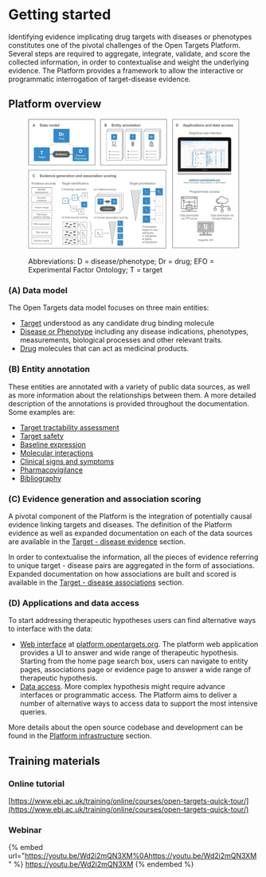 # Getting started

Identifying evidence implicating drug targets with diseases or phenotypes constitutes one of the pivotal challenges of the Open Targets Platform. Several steps are required to aggregate, integrate, validate, and score the collected information, in order to contextualise and weight the underlying evidence. The Platform provides a framework to allow the interactive or programmatic interrogation of target-disease evidence.

## Platform overview

<figure><img src=".gitbook/assets/Figure 1 - Finalised.jpg" alt=""><figcaption><p>Abbreviations: D = disease/phenotype; Dr = drug; EFO = Experimental Factor Ontology; T = target</p></figcaption></figure>

### (A) Data model

The Open Targets data model focuses on three main entities:

* [Target](target/) understood as any candidate drug binding molecule
* [Disease or Phenotype](disease-or-phenotype/) including any disease indications, phenotypes, measurements, biological processes and other relevant traits.
* [Drug](drug/) molecules that can act as medicinal products.

### (B) Entity annotation

These entities are annotated with a variety of public data sources, as well as more information about the relationships between them. A more detailed description of the annotations is provided throughout the documentation. Some examples are:

* [Target tractability assessment](target/tractability.md)
* [Target safety](target/safety.md)
* [Baseline expression](target/baseline-expression.md)
* [Molecular interactions](target/molecular-interactions.md)
* [Clinical signs and symptoms](disease-or-phenotype/clinical-signs-and-symptoms.md)
* [Pharmacovigilance](drug/pharmacovigilance.md)
* [Bibliography](bibliography.md)

### (C) Evidence generation and association scoring

A pivotal component of the Platform is the integration of potentially causal evidence linking targets and diseases. The definition of the Platform evidence as well as expanded documentation on each of the data sources are available in the [Target - disease evidence](evidence.md) section.

In order to contextualise the information, all the pieces of evidence referring to unique target - disease pairs are aggregated in the form of associations. Expanded documentation on how associations are built and scored is available in the [Target - disease associations](associations.md) section.

### (D) Applications and data access

To start addressing therapeutic hypotheses users can find alternative ways to interface with the data:

* [Web interface](web-interface.md) at [platform.opentargets.org](http://platform.opentargets.org). The platform web application provides a UI to answer and wide range of therapeutic hypothesis. Starting from the home page search box, users can navigate to entity pages, associations page or evidence page to answer a wide range of therapeutic hypothesis.
* [Data access](data-access/). More complex hypothesis might require advance interfaces or programmatic access. The Platform aims to deliver a number of alternative ways to access data to support the most intensive queries.

More details about the open source codebase and development can be found in the [Platform infrastructure](infrastructure.md) section.

## Training materials

### Online tutorial

[https://www.ebi.ac.uk/training/online/courses/open-targets-quick-tour/](https://www.ebi.ac.uk/training/online/courses/open-targets-quick-tour/)

### Webinar

{% embed url="https://youtu.be/Wd2i2mQN3XM%0Ahttps://youtu.be/Wd2i2mQN3XM" %}
https://youtu.be/Wd2i2mQN3XM
{% endembed %}
